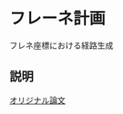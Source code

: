 # フレーネ計画

フレネ座標における経路生成

## 説明

[オリジナル論文](https://www.researchgate.net/publication/224156269_Optimal_Trajectory_Generation_for_Dynamic_Street_Scenarios_in_a_Frenet_Frame)

